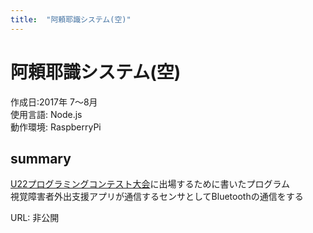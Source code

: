 ```yaml
---
title:  "阿頼耶識システム(空)"
---
```


# 阿頼耶識システム(空) 
作成日:2017年 7〜8月  
使用言語:  Node.js  
動作環境:  RaspberryPi

## summary  
[U22プログラミングコンテスト大会](http://www.u22procon.com/)に出場するために書いたプログラム   
視覚障害者外出支援アプリが通信するセンサとしてBluetoothの通信をする

URL: 非公開